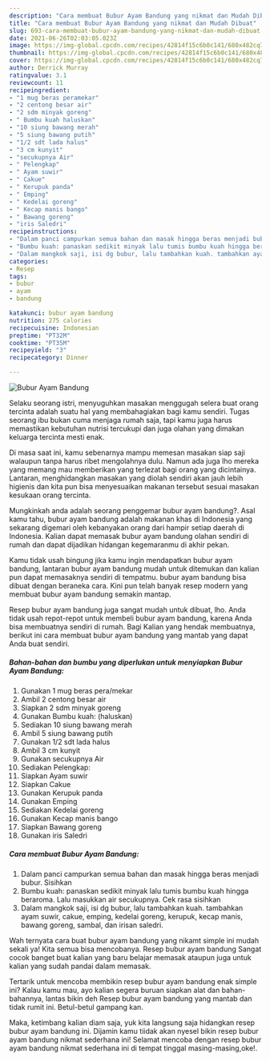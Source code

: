 ```yaml
---
description: "Cara membuat Bubur Ayam Bandung yang nikmat dan Mudah Dibuat"
title: "Cara membuat Bubur Ayam Bandung yang nikmat dan Mudah Dibuat"
slug: 693-cara-membuat-bubur-ayam-bandung-yang-nikmat-dan-mudah-dibuat
date: 2021-06-26T02:03:05.023Z
image: https://img-global.cpcdn.com/recipes/42814f15c6b0c141/680x482cq70/bubur-ayam-bandung-foto-resep-utama.jpg
thumbnail: https://img-global.cpcdn.com/recipes/42814f15c6b0c141/680x482cq70/bubur-ayam-bandung-foto-resep-utama.jpg
cover: https://img-global.cpcdn.com/recipes/42814f15c6b0c141/680x482cq70/bubur-ayam-bandung-foto-resep-utama.jpg
author: Derrick Murray
ratingvalue: 3.1
reviewcount: 11
recipeingredient:
- "1 mug beras peramekar"
- "2 centong besar air"
- "2 sdm minyak goreng"
- " Bumbu kuah haluskan"
- "10 siung bawang merah"
- "5 siung bawang putih"
- "1/2 sdt lada halus"
- "3 cm kunyit"
- "secukupnya Air"
- " Pelengkap"
- " Ayam suwir"
- " Cakue"
- " Kerupuk panda"
- " Emping"
- " Kedelai goreng"
- " Kecap manis bango"
- " Bawang goreng"
- "iris Saledri"
recipeinstructions:
- "Dalam panci campurkan semua bahan dan masak hingga beras menjadi bubur. Sisihkan"
- "Bumbu kuah: panaskan sedikit minyak lalu tumis bumbu kuah hingga beraroma. Lalu masukkan air secukupnya. Cek rasa sisihkan"
- "Dalam mangkok saji, isi dg bubur, lalu tambahkan kuah. tambahkan ayam suwir, cakue, emping, kedelai goreng, kerupuk, kecap manis, bawang goreng, sambal, dan irisan saledri."
categories:
- Resep
tags:
- bubur
- ayam
- bandung

katakunci: bubur ayam bandung 
nutrition: 275 calories
recipecuisine: Indonesian
preptime: "PT32M"
cooktime: "PT35M"
recipeyield: "3"
recipecategory: Dinner

---
```



![Bubur Ayam Bandung](https://img-global.cpcdn.com/recipes/42814f15c6b0c141/680x482cq70/bubur-ayam-bandung-foto-resep-utama.jpg)

Selaku seorang istri, menyuguhkan masakan menggugah selera buat orang tercinta adalah suatu hal yang membahagiakan bagi kamu sendiri. Tugas seorang ibu bukan cuma menjaga rumah saja, tapi kamu juga harus memastikan kebutuhan nutrisi tercukupi dan juga olahan yang dimakan keluarga tercinta mesti enak.

Di masa  saat ini, kamu sebenarnya mampu memesan masakan siap saji walaupun tanpa harus ribet mengolahnya dulu. Namun ada juga lho mereka yang memang mau memberikan yang terlezat bagi orang yang dicintainya. Lantaran, menghidangkan masakan yang diolah sendiri akan jauh lebih higienis dan kita pun bisa menyesuaikan makanan tersebut sesuai masakan kesukaan orang tercinta. 



Mungkinkah anda adalah seorang penggemar bubur ayam bandung?. Asal kamu tahu, bubur ayam bandung adalah makanan khas di Indonesia yang sekarang digemari oleh kebanyakan orang dari hampir setiap daerah di Indonesia. Kalian dapat memasak bubur ayam bandung olahan sendiri di rumah dan dapat dijadikan hidangan kegemaranmu di akhir pekan.

Kamu tidak usah bingung jika kamu ingin mendapatkan bubur ayam bandung, lantaran bubur ayam bandung mudah untuk ditemukan dan kalian pun dapat memasaknya sendiri di tempatmu. bubur ayam bandung bisa dibuat dengan beraneka cara. Kini pun telah banyak resep modern yang membuat bubur ayam bandung semakin mantap.

Resep bubur ayam bandung juga sangat mudah untuk dibuat, lho. Anda tidak usah repot-repot untuk membeli bubur ayam bandung, karena Anda bisa membuatnya sendiri di rumah. Bagi Kalian yang hendak membuatnya, berikut ini cara membuat bubur ayam bandung yang mantab yang dapat Anda buat sendiri.

<!--inarticleads1-->

##### Bahan-bahan dan bumbu yang diperlukan untuk menyiapkan Bubur Ayam Bandung:

1. Gunakan 1 mug beras pera/mekar
1. Ambil 2 centong besar air
1. Siapkan 2 sdm minyak goreng
1. Gunakan  Bumbu kuah: (haluskan)
1. Sediakan 10 siung bawang merah
1. Ambil 5 siung bawang putih
1. Gunakan 1/2 sdt lada halus
1. Ambil 3 cm kunyit
1. Gunakan secukupnya Air
1. Sediakan  Pelengkap:
1. Siapkan  Ayam suwir
1. Siapkan  Cakue
1. Gunakan  Kerupuk panda
1. Gunakan  Emping
1. Sediakan  Kedelai goreng
1. Gunakan  Kecap manis bango
1. Siapkan  Bawang goreng
1. Gunakan iris Saledri




<!--inarticleads2-->

##### Cara membuat Bubur Ayam Bandung:

1. Dalam panci campurkan semua bahan dan masak hingga beras menjadi bubur. Sisihkan
1. Bumbu kuah: panaskan sedikit minyak lalu tumis bumbu kuah hingga beraroma. Lalu masukkan air secukupnya. Cek rasa sisihkan
1. Dalam mangkok saji, isi dg bubur, lalu tambahkan kuah. tambahkan ayam suwir, cakue, emping, kedelai goreng, kerupuk, kecap manis, bawang goreng, sambal, dan irisan saledri.




Wah ternyata cara buat bubur ayam bandung yang nikamt simple ini mudah sekali ya! Kita semua bisa mencobanya. Resep bubur ayam bandung Sangat cocok banget buat kalian yang baru belajar memasak ataupun juga untuk kalian yang sudah pandai dalam memasak.

Tertarik untuk mencoba membikin resep bubur ayam bandung enak simple ini? Kalau kamu mau, ayo kalian segera buruan siapkan alat dan bahan-bahannya, lantas bikin deh Resep bubur ayam bandung yang mantab dan tidak rumit ini. Betul-betul gampang kan. 

Maka, ketimbang kalian diam saja, yuk kita langsung saja hidangkan resep bubur ayam bandung ini. Dijamin kamu tiidak akan nyesel bikin resep bubur ayam bandung nikmat sederhana ini! Selamat mencoba dengan resep bubur ayam bandung nikmat sederhana ini di tempat tinggal masing-masing,oke!.

